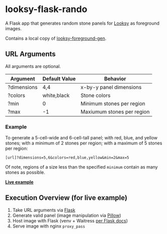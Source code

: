 # looksy-flask-rando

A Flask app that generates random stone panels for [Looksy](https://prodzpod.github.io/witness/editor.html) as foreground images.

Contains a local copy of [looksy-foreground-gen](https://github.com/ZacharyTalis/looksy-foreground-gen/).

## URL Arguments

All arguments are optional.

| Argument    | Default Value | Behavior                   |
| ----------- | ------------- | -------------------------- |
| ?dimensions | 4,4           | x-by-y panel dimensions    |
| ?colors     | white,black   | Stone colors               |
| ?min        | 0             | Minimum stones per region  |
| ?max        | -1            | Maxiumum stones per region |

### Example

To generate a 5-cell-wide and 6-cell-tall panel; with red, blue, and yellow stones; with a minimum of 2 stones per region; with a maximum of 5 stones per region:

```
[url]?dimensions=5,6&colors=red,blue,yellow&min=2&max=5
```

Of note, regions of a size less than the specified `minimum` contain as many stones as possible.

**[Live example](https://plus.zacharytalis.com/rando/?dimensions=5,6&colors=red,blue,yellow&min=2&max=5)**

## Execution Overview (for live example)
1. Take URL arguments via [Flask](https://flask.palletsprojects.com/en/2.2.x/)
2. Generate valid panel (image manipulation via [Pillow](https://pillow.readthedocs.io/en/stable/))
3. Host image with Flask (venv + Waitress [per Flask docs](https://flask.palletsprojects.com/en/2.2.x/deploying/waitress/))
4. Serve image with nginx `proxy_pass`
